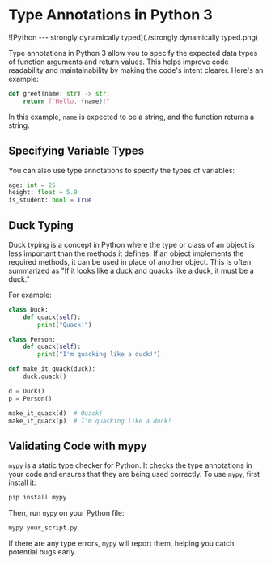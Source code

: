 # Type Annotations in Python 3

![Python --- strongly dynamically typed](./strongly dynamically typed.png)

Type annotations in Python 3 allow you to specify the expected data types of function arguments and return values. This helps improve code readability and maintainability by making the code's intent clearer. Here's an example:

```python
def greet(name: str) -> str:
    return f"Hello, {name}!"
```

In this example, `name` is expected to be a string, and the function returns a string.

## Specifying Variable Types

You can also use type annotations to specify the types of variables:

```python
age: int = 25
height: float = 5.9
is_student: bool = True
```

## Duck Typing

Duck typing is a concept in Python where the type or class of an object is less important than the methods it defines. If an object implements the required methods, it can be used in place of another object. This is often summarized as "If it looks like a duck and quacks like a duck, it must be a duck."

For example:

```python
class Duck:
    def quack(self):
        print("Quack!")

class Person:
    def quack(self):
        print("I'm quacking like a duck!")

def make_it_quack(duck):
    duck.quack()

d = Duck()
p = Person()

make_it_quack(d)  # Quack!
make_it_quack(p)  # I'm quacking like a duck!
```

## Validating Code with mypy

`mypy` is a static type checker for Python. It checks the type annotations in your code and ensures that they are being used correctly. To use `mypy`, first install it:

```sh
pip install mypy
```

Then, run `mypy` on your Python file:

```sh
mypy your_script.py
```

If there are any type errors, `mypy` will report them, helping you catch potential bugs early.
